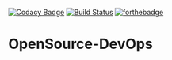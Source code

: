 [![Codacy Badge](https://api.codacy.com/project/badge/Grade/4adeb56dfc354b9e9e70bc5c6370250f)](https://www.codacy.com/app/caseyokane-8451/OpenSource-DevOps?utm_source=github.com&amp;utm_medium=referral&amp;utm_content=caseyokane-8451/OpenSource-DevOps&amp;utm_campaign=Badge_Grade)
[![Build Status](https://travis-ci.org/caseyokane-8451/OpenSource-DevOps.svg?branch=master)](https://travis-ci.org/caseyokane-8451/OpenSource-DevOps)
[![forthebadge](http://forthebadge.com/images/badges/uses-badges.svg)](http://forthebadge.com)

# OpenSource-DevOps